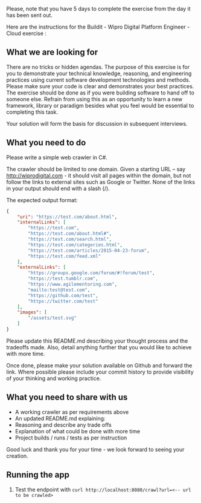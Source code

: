 Please, note that you have 5 days to complete the exercise from the day it has been sent out.



Here are the instructions for the Buildit - Wipro Digital Platform Engineer - Cloud exercise :

## What we are looking for
There are no tricks or hidden agendas. The purpose of this exercise is for you to demonstrate your technical knowledge, reasoning, and engineering practices using current software development technologies and methods. Please make sure your code is clear and demonstrates your best practices. The exercise should be done as if you were building software to hand off to someone else.  Refrain from using this as an opportunity to learn a new framework, library or paradigm besides what you feel would be essential to completing this task.

Your solution will form the basis for discussion in subsequent interviews.

## What you need to do
Please write a simple web crawler in C#.

The crawler should be limited to one domain. Given a starting URL – say http://wiprodigital.com - it should visit all pages within the domain, but not follow the links to external sites such as Google or Twitter. None of the links in your output should end with a slash (/).

The expected output format:
```json
{
    "uri": "https://test.com/about.html",
    "internalLinks": [
        "https://test.com",
        "https://test.com/about.html#",
        "https://test.com/search.html",
        "https://test.com/categories.html",
        "https://test.com/articles/2015-04-23-forum",
        "https://test.com/feed.xml"
    ],
    "externalLinks": [
        "https://groups.google.com/forum/#!forum/test",
        "https://test.tumblr.com",
        "https://www.agilementoring.com",
        "mailto:test@test.com",
        "https://github.com/test",
        "https://twitter.com/test"
    ],
    "images": [
        "/assets/test.svg"
    ]
}
```

Please update this README.md describing your thought process and the tradeoffs made. Also, detail anything further that you would like to achieve with more time.

Once done, please make your solution available on Github and forward the link. Where possible please include your commit history to provide visibility of your thinking and working practice.

## What you need to share with us
* A working crawler as per requirements above
* An updated README.md explaining:
* Reasoning and describe any trade offs
* Explanation of what could be done with more time
* Project builds / runs / tests as per instruction

Good luck and thank you for your time - we look forward to seeing your creation.

## Running the app
1. Test the endpoint with `curl http://localhost:8080/crawl?url=<-- url to be crawled>`
